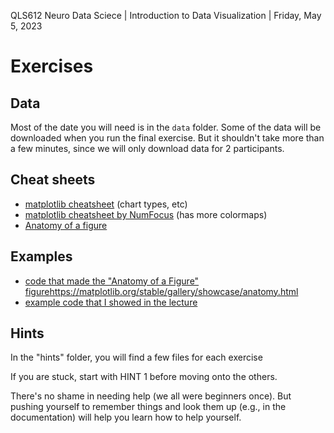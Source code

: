 QLS612 Neuro Data Sciece | Introduction to Data Visualization | Friday, May 5, 2023

# Exercises



## Data
Most of the date you will need is in the `data` folder.
Some of the data will be downloaded when you run the final exercise. But it shouldn't take more than a few minutes, since we will only download data for 2 participants.

## Cheat sheets
- [matplotlib cheatsheet](https://matplotlib.org/cheatsheets/_images/cheatsheets-1.png) (chart types, etc)
- [matplotlib cheatsheet by NumFocus](https://matplotlib.org/cheatsheets/_images/cheatsheets-1.png) (has more colormaps)
- [Anatomy of a figure](https://matplotlib.org/stable/_images/sphx_glr_anatomy_001_2_0x.png)

## Examples
- [code that made the "Anatomy of a Figure" figure]()https://matplotlib.org/stable/gallery/showcase/anatomy.html
- [example code that I showed in the lecture](../lectures/example_code/)


## Hints
In the "hints" folder, you will find a few files for each exercise

If you are stuck, start with HINT 1 before moving onto the others.

There's no shame in needing help (we all were beginners once).
But pushing yourself to remember things and look them up (e.g., in the documentation) will help you learn how to help yourself.
